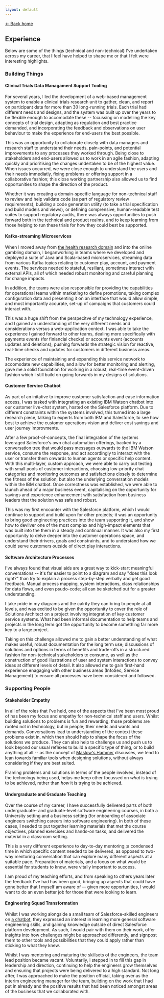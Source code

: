 ```yaml
---
layout: default
---
```


[&larr; Back home](./index.html)

## Experience

Below are some of the things (technical and non-technical) I've undertaken across my career, that I feel have helped to shape me or that I felt were interesting highlights. 

### Building Things

#### Clinical Trials Data Managament Support Tooling

For several years, I led the development of a web-based management system to enable a clinical trials research unit to gather, clean, and report on participant data for more than 30 long-running trials. Each trial had different needs and designs, and the system was built up over the years to be flexible enough to accomodate these -- focussing on modelling the key concepts of trial design, adapting as regulation and best practice demanded, and incorporating the feedback and observations on user behaviour to make the experience for end-users the best possible.

This was an opportunity to collaborate closely with data managers and research staff to understand their needs, pain-points, and potential improvements to any processes they worked through. Being close to stakeholders and end-users allowed us to work in an agile fashion, adapting quickly and prioritising the changes undertaken to be of the highest value. When issues occurred, we were close enough to understand the users and their needs immediatly, fixing problems or offering support in a collaborative fashion; this close working partnership also allowed us to find opportunities to shape the direction of the product.

Whether it was creating a domain-specific language for non-technical staff to review and help validate code (as part of regulatory review requirements), building a code generation utility (to take a trial specification and build models and views), or defining comprensive, human-readable test suites to support regulatory audits, there was always opportunities to push forward both in the technical and product realms, and to keep learning from those helping to run these trials for how they could best be supported.

#### Kafka-streaming Microservices

When I moved away from [the health research domain](#clinical-trials-data-managament-support-tooling) and into the online gambling domain, I beganworking in teams where we developed and deployed a suite of Java and Scala-based microservices, streaming data from various Kafka topics relating to customer play, account, and payment events. The services needed to stateful, resiliant, sometimes interact with external APIs, all of which needed robust monitoring and careful planning for change impacts.

In addition, the teams were also responsible for providing the capabilities for operational teams within marketing to define promotions, taking complex configuration data and presenting it on an interface that would allow simple, and most importantly accurate, set-up of campaigns that customers could interact with.

This was a huge shift from the perspecitve of my technology experience, and I gained an understanding of the very different needs and considerations versus a web-application context. I was able to take the experience I gained forward to other teams, dealing more specifically with payments events (for finiancial checks) or accounts event (accounts updates and deletions); pushing forwards the strategic vision for reactive, real-time checks and updates for customers in different business areas.

The experience of maintaining and expanding this service network to accomodate new capabilities, and allow for better monitoring and alerting, gave me a solid foundation for working in a robust, real-time event-driven fashion which I still build on going forwards in my designs of solutions. 

#### Customer Service Chatbot 

As part of an initative to improve customer satisfaction and ease information access, I was tasked with integrating an existing IBM Watson chatbot into our customer live-chat system, hosted on the Salesforce platform. Due to different constraints within the systems involved, this turned into a large research piece, talking to experts from both IBM and Salesforce, to see how best to achieve the customer operations vision and deliver cost savings and user journey improvments.

After a few proof-of-concepts, the final integration of the systems leveraged Salesforce's own chat automation offerings, backed by a conversation tree that would pass messages outwards to the IBM Watson service, consume the response, and act accordingly to interact with the user or transfer them onwards to human agents or specific help content. With this multi-layer, custom approach, we were able to carry out testing with small pools of customer interactions, choosing low-priority chat categories and monitoring outcomes and satisfactions closely to determine the fitness of the solution, but also the underlying conversation models within the IBM chatbot. Once correctness was established, we were able to launch ahead of a major business event, capitalising on the opportunity for savings and experience enhancement with satisfaction from business leaders that the solution was safe and robust.

This was my first encounter with the Salesforce platform, which I would continue to support and build upon for other projects; it was an opportunity to bring good engineering practices into the team supporting it, and show how to devliver one of the most complex and high-impact elements that was built into the them in a steady and continual manner. It was also my first opportunity to delve deeper into the customer operations space, and understand their drivers, goals and constraints, and to understand how we could serve customers outside of direct play interactions.

#### Software Architecture Processes

I've always found that visual aids are a great way to kick-start meaningful conversations -- it's far easier to point to a diagram and say "does this look right?" than try to explain a process step-by-step verbally and get good feedback. Manual process mapping, system interactions, class relationships for data flows, and even psudo-code; all can be sketched out for a greater understanding.

I take pride in my diagrams and the calrity they can bring to people at all levels, and was excited to be given the opportunity to cover the role of Solutions Architect on a project involving integration of key customer service systems. What had been informal documentation to help teams and projects in the long term got the opportunity to become something far more key to a large project.

Taking on this challenge allowed me to gain a better understanding of what makes useful, robust documentation for the long term use; discussions of solutions and options in terms of benefits and trade-offs in a structured fashion for non-technical stakeholders to consume, as well as the construction of good illustrations of user and system interactions to convey ideas at different levels of detail. It also allowed me to gain first-hand experience enagaging with other business areas (InfoSec, Service Management) to ensure all processes have been considered and followed.

### Supporting People

#### Stakeholder Empathy

In all of the roles that I've held, one of the aspects that I've been most proud of has been my focus and empathy for non-technical staff and users. Whilst building solutions to problems is fun and rewarding, those problems are rooted not in technology, but in people; their needs and wants and demands. Conversations lead to understanding of the context these problems exist in, which then should help to shape the focus of the solutions we produce. They can also help to challenge us and push us to look beyond our usual reflexes to build a specific type of thing, or to build anything at all -- as the concept of [Maslow's Hammer](https://en.wikipedia.org/wiki/Law_of_the_instrument) discusses, we tend to lean towards familiar tools when designing solutions, without always considering if they are best suited.

Framing problems and solutions in terms of the people involved, instead of the technology being used, helps me keep other focussed on _what_ is trying to be achieved, rather than _how_ it is trying to be achieved.

#### Undergraduate and Graduate Teaching

Over the course of my career, I have successfully delivered parts of both undergraduate- and graduate-level software engineering courses, in both a University setting and a business setting (for onboarding of associate engineers switching careers into software engineering). In both of these cases, I needed to put together learning materials that met the course objectives, planned exercises and hands-on tasks, and delivered the material in a classroom setting.

This is a very different experience to day-to-day mentoring,;a condensed time in which specific content needed to be delivered, as opposed to two-way mentoring conversation that can explore many different aspects at a suitable pace. Preparation of materials, and a focus on what would be essential for students to know, were vitally important to success.

I am proud of my teaching efforts, and from speaking to others years later the feedback I've had has been good, bringing up aspects that could have gone better that I myself am aware of -- given more opportunities, I would want to do an even better job for those that were looking to learn.

#### Engineering Squad Transformation

Whilst I was working alongside a small team of Salesforce-skilled engineers on [a chatbot](#customer-service-chatbot), they expressed an interest in learning more general software engineering skills, and gaining knowledge outside of direct Salesforce platform development. As such, I would pair with them on their work, offer insights into how challenges might be approached differently, and signpost them to other tools and possibilities that they could apply rather than sticking to what they knew.

Whilst I was mentoring and maturing the skillsets of the engineers, the team lead position became vacant. Voluntarily, I stepped in to fill this gap in leadership and direction, continuing to help the engineers grow themselves and ensuring that projects were being delivered to a high standard. Not long after, I was approached to make the position official, taking over as the interim engineering manager for the team, building on the work that I had put in already and the positive results that had been noticed amongst areas of the business that we collaborated with.
